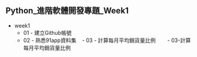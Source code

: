 ## Python_進階軟體開發專題_Week1
- week1
    - 01 - 建立Github帳號
    - 02 - 熟悉91app資料集
    - 03 - 計算每月平均銷貨量比例    
    - 03-計算每月平均銷貨量比例
